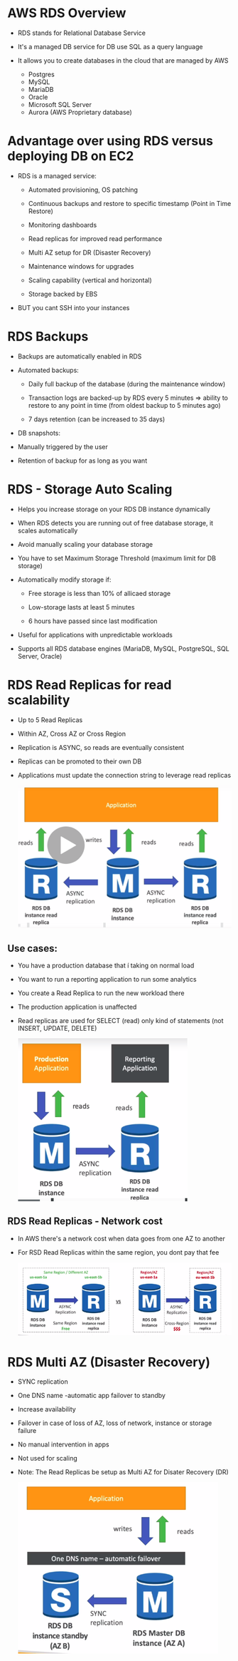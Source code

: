 # AWS RDS Overview

- RDS stands for Relational Database Service

- It's a managed DB service for DB use SQL as a query language

- It allows you to create databases in the cloud that are managed by AWS

    - Postgres
    - MySQL
    - MariaDB
    - Oracle
    - Microsoft SQL Server
    - Aurora (AWS Proprietary database)

# Advantage over using RDS versus deploying DB on EC2

- RDS is a managed service:

    - Automated provisioning, OS patching

    - Continuous backups and restore to specific timestamp (Point in Time Restore)

    - Monitoring dashboards

    - Read replicas for improved read performance

    - Multi AZ setup for DR (Disaster Recovery)

    - Maintenance windows for upgrades

    - Scaling capability (vertical and horizontal)

    - Storage backed by EBS

- BUT you cant SSH into your instances

# RDS Backups

- Backups are automatically enabled in RDS

- Automated backups:

    - Daily full backup of the database (during the maintenance window)

    - Transaction logs are backed-up by RDS every 5 minutes => ability to restore to any point in time (from oldest backup to 5 minutes ago)

    - 7 days retention (can be increased to 35 days)

- DB snapshots:

 - Manually triggered by the user

 - Retention of backup for as long as you want


# RDS - Storage Auto Scaling

- Helps you increase storage on your RDS DB instance dynamically

- When RDS detects you are running out of free database storage, it scales automatically

- Avoid manually scaling your database storage

- You have to set Maximum Storage Threshold (maximum limit for DB storage)

- Automatically modify storage if:

    - Free storage is less than 10% of allicaed storage
    
    - Low-storage lasts at least 5 minutes

    - 6 hours have passed since last modification

- Useful for applications with unpredictable workloads

- Supports all RDS database engines (MariaDB, MySQL, PostgreSQL, SQL Server, Oracle)

# RDS Read Replicas for read scalability

- Up to 5 Read Replicas

- Within AZ, Cross AZ or Cross Region

- Replication is ASYNC, so reads are eventually consistent

- Replicas can be promoted to their own DB

- Applications must update the connection string to leverage read replicas

    <img src="../Chapter9-RDS_Aurora_ElasticCache/images/RDS_read_replicas.png">

## Use cases:

   
 - You have a production database that í taking on normal load

- You want to run a reporting application to run some analytics

- You create a Read Replica to run the new workload there

- The production application is unaffected

- Read replicas are used for SELECT (read) only kind of statements (not INSERT, UPDATE, DELETE)

    <img src="../Chapter9-RDS_Aurora_ElasticCache/images/use_cases.png">

## RDS Read Replicas - Network cost

- In AWS there's a network cost when data goes from one AZ to another

- For RSD Read Replicas within the same region, you dont pay that fee

    <img src="../Chapter9-RDS_Aurora_ElasticCache/images/network_cost.png">

# RDS Multi AZ (Disaster Recovery)

- SYNC replication

- One DNS name -automatic app failover to standby

- Increase availability

- Failover in case of loss of AZ, loss of network, instance or storage failure

- No manual intervention in apps

- Not used for scaling

- Note: The Read Replicas be setup as Multi AZ for Disater Recovery (DR)

    <img src="../Chapter9-RDS_Aurora_ElasticCache/images/DR.png">
